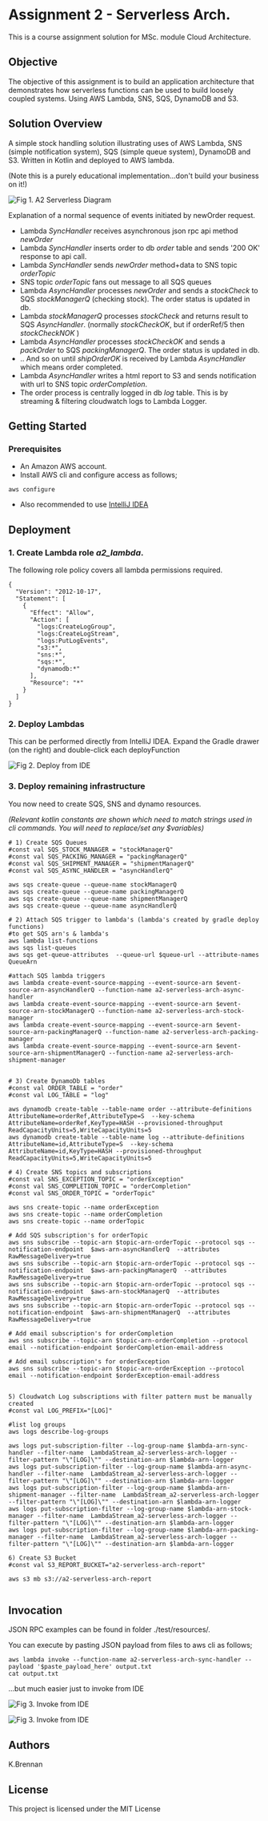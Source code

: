 # Assignment 2 - Serverless Arch.
This is a course assignment solution for MSc. module Cloud Architecture.

## Objective
The objective of this assignment is to build an application architecture that demonstrates how serverless functions can be used to build loosely coupled systems.
Using AWS Lambda, SNS, SQS, DynamoDB and S3.

## Solution Overview
A simple stock handling solution illustrating uses of AWS Lambda, SNS (simple notification system), SQS (simple queue system), DynamoDB and S3. Written in Kotlin and deployed to AWS lambda.

(Note this is a purely educational implementation...don't build your business on it!) 

![Fig 1. A2 Serverless Diagram](img/a2-serverless-diagram.png)

Explanation of a normal sequence of events initiated by newOrder request.
- Lambda *SyncHandler* receives asynchronous json rpc api method *newOrder*
- Lambda *SyncHandler* inserts order to db *order* table and sends '200 OK' response to api call. 
- Lambda *SyncHandler* sends *newOrder* method+data to SNS topic *orderTopic* 
- SNS topic *orderTopic* fans out message to all SQS queues 
- Lambda *AsyncHandler* processes *newOrder* and sends a *stockCheck* to SQS *stockManagerQ* (checking stock). The order status is updated in db.
- Lambda *stockManagerQ* processes *stockCheck* and returns result to SQS *AsyncHandler*. (normally *stockCheckOK*, but if orderRef/5 then *stockCheckNOK* ) 
- Lambda *AsyncHandler* processes *stockCheckOK*  and sends a *packOrder* to SQS *packingManagerQ*. The order status is updated in db.
- .. And so on until *shipOrderOK* is received by Lambda *AsyncHandler* which means order completed. 
- Lambda *AsyncHandler* writes a html report to S3 and sends notification with url to SNS topic *orderCompletion*.
- The order process is centrally logged in db *log* table. This is by streaming & filtering cloudwatch logs to Lambda Logger.  
 
## Getting Started

### Prerequisites

- An Amazon AWS account.
- Install AWS cli and configure access as follows;
```
aws configure
```
- Also recommended to use [IntelliJ IDEA](https://www.jetbrains.com/idea/)

## Deployment
### 1. Create Lambda role *a2_lambda*. 

The following role policy covers all lambda permissions required.

```
{
  "Version": "2012-10-17",
  "Statement": [
    {
      "Effect": "Allow",
      "Action": [
        "logs:CreateLogGroup",
        "logs:CreateLogStream",
        "logs:PutLogEvents",
        "s3:*",
        "sns:*",
        "sqs:*",
        "dynamodb:*"
      ],
      "Resource": "*"
    }
  ]
}
```

### 2. Deploy Lambdas

This can be performed directly from IntelliJ IDEA. Expand the Gradle drawer (on the right) and double-click each deployFunction

![Fig 2. Deploy from IDE](img/a2-serverless-deploy.png)

### 3. Deploy remaining infrastructure
You now need to create SQS, SNS and dynamo resources.

*(Relevant kotlin constants are shown which need to match strings used in cli commands. You will need to replace/set any $variables)* 

```
# 1) Create SQS Queues 
#const val SQS_STOCK_MANAGER = "stockManagerQ"
#const val SQS_PACKING_MANAGER = "packingManagerQ"
#const val SQS_SHIPMENT_MANAGER = "shipmentManagerQ"
#const val SQS_ASYNC_HANDLER = "asyncHandlerQ"

aws sqs create-queue --queue-name stockManagerQ
aws sqs create-queue --queue-name packingManagerQ
aws sqs create-queue --queue-name shipmentManagerQ
aws sqs create-queue --queue-name asyncHandlerQ

# 2) Attach SQS trigger to lambda's (lambda's created by gradle deploy functions) 
#to get SQS arn's & lambda's
aws lambda list-functions
aws sqs list-queues
aws sqs get-queue-attributes  --queue-url $queue-url --attribute-names QueueArn

#attach SQS lambda triggers
aws lambda create-event-source-mapping --event-source-arn $event-source-arn-asyncHandlerQ --function-name a2-serverless-arch-async-handler
aws lambda create-event-source-mapping --event-source-arn $event-source-arn-stockManagerQ --function-name a2-serverless-arch-stock-manager
aws lambda create-event-source-mapping --event-source-arn $event-source-arn-packingManagerQ --function-name a2-serverless-arch-packing-manager
aws lambda create-event-source-mapping --event-source-arn $event-source-arn-shipmentManagerQ --function-name a2-serverless-arch-shipment-manager


# 3) Create DynamoDb tables
#const val ORDER_TABLE = "order"
#const val LOG_TABLE = "log"

aws dynamodb create-table --table-name order --attribute-definitions AttributeName=orderRef,AttributeType=S  --key-schema AttributeName=orderRef,KeyType=HASH --provisioned-throughput ReadCapacityUnits=5,WriteCapacityUnits=5
aws dynamodb create-table --table-name log --attribute-definitions AttributeName=id,AttributeType=S  --key-schema AttributeName=id,KeyType=HASH --provisioned-throughput ReadCapacityUnits=5,WriteCapacityUnits=5

# 4) Create SNS topics and subscriptions 
#const val SNS_EXCEPTION_TOPIC = "orderException"
#const val SNS_COMPLETION_TOPIC = "orderCompletion"
#const val SNS_ORDER_TOPIC = "orderTopic"

aws sns create-topic --name orderException
aws sns create-topic --name orderCompletion
aws sns create-topic --name orderTopic

# Add SQS subscription's for orderTopic
aws sns subscribe --topic-arn $topic-arn-orderTopic --protocol sqs --notification-endpoint  $aws-arn-asyncHandlerQ  --attributes RawMessageDelivery=true
aws sns subscribe --topic-arn $topic-arn-orderTopic --protocol sqs --notification-endpoint  $aws-arn-packingManagerQ  --attributes RawMessageDelivery=true
aws sns subscribe --topic-arn $topic-arn-orderTopic --protocol sqs --notification-endpoint  $aws-arn-stockManagerQ  --attributes RawMessageDelivery=true
aws sns subscribe --topic-arn $topic-arn-orderTopic --protocol sqs --notification-endpoint  $aws-arn-shipmentManagerQ  --attributes RawMessageDelivery=true

# Add email subscription's for orderCompletion
aws sns subscribe --topic-arn $topic-arn-orderCompletion --protocol email --notification-endpoint $orderCompletion-email-address

# Add email subscription's for orderException
aws sns subscribe --topic-arn $topic-arn-orderException --protocol email --notification-endpoint $orderException-email-address


5) Cloudwatch Log subscriptions with filter pattern must be manually created
#const val LOG_PREFIX="[LOG]" 

#list log groups 
aws logs describe-log-groups

aws logs put-subscription-filter --log-group-name $lambda-arn-sync-handler --filter-name  LambdaStream_a2-serverless-arch-logger --filter-pattern "\"[LOG]\"" --destination-arn $lambda-arn-logger 
aws logs put-subscription-filter --log-group-name $lambda-arn-async-handler --filter-name  LambdaStream_a2-serverless-arch-logger --filter-pattern "\"[LOG]\"" --destination-arn $lambda-arn-logger
aws logs put-subscription-filter --log-group-name $lambda-arn-shipment-manager --filter-name  LambdaStream_a2-serverless-arch-logger --filter-pattern "\"[LOG]\"" --destination-arn $lambda-arn-logger
aws logs put-subscription-filter --log-group-name $lambda-arn-stock-manager --filter-name  LambdaStream_a2-serverless-arch-logger --filter-pattern "\"[LOG]\"" --destination-arn $lambda-arn-logger
aws logs put-subscription-filter --log-group-name $lambda-arn-packing-manager --filter-name  LambdaStream_a2-serverless-arch-logger --filter-pattern "\"[LOG]\"" --destination-arn $lambda-arn-logger

6) Create S3 Bucket 
#const val S3_REPORT_BUCKET="a2-serverless-arch-report"

aws s3 mb s3://a2-serverless-arch-report
 
```

## Invocation
JSON RPC examples can be found in folder ./test/resources/. 

You can execute by pasting JSON payload from files to aws cli as follows; 

```
aws lambda invoke --function-name a2-serverless-arch-sync-handler --payload '$paste_payload_here' output.txt
cat output.txt
```
 
...but much easier just to invoke from IDE 

![Fig 3. Invoke from IDE](img/a2-serverless-invoke.png)

![Fig 3. Invoke from IDE](img/a2-serverless-invoke2.png)


## Authors
K.Brennan

## License
This project is licensed under the MIT License 




